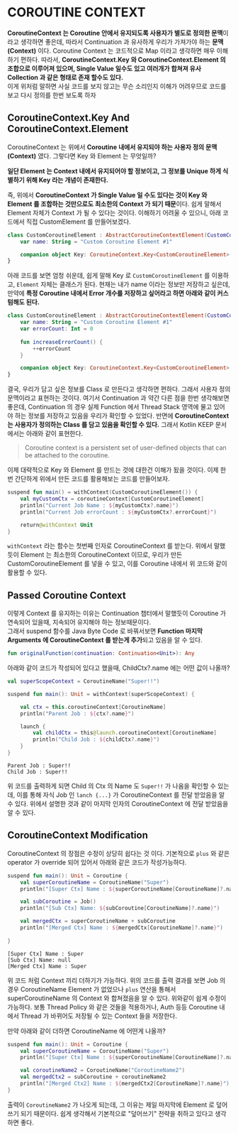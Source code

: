 # COROUTINE CONTEXT

**CoroutineContext 는 Coroutine 안에서 유지되도록 사용자가 별도로 정의한 문맥**이라고 생각하면 좋은데, 따라서 Continuation 과 유사하게 우리가 가져가야 하는 **문맥(Context)** 이다. 
Coroutine Context 는 코드적으로 Map 이라고 생각하면 매우 이해하기 편하다. 따라서, **CoroutineContext.Key 와 CoroutineContext.Element 의 조합으로 이루어져 있으며, 
Single Value 일수도 있고 여러개가 합쳐져 유사 Collection 과 같은 형태로 존재 할수도 있다.**  
이게 위처럼 말하면 사실 코드를 보지 않고는 무슨 소리인지 이해가 어려우므로 코드를 보고 다시 정의를 한번 보도록 하자

## CoroutineContext.Key And CoroutineContext.Element

CoroutineContext 는 위에서 **Coroutine 내에서 유지되야 하는 사용자 정의 문맥(Context)** 였다. 그렇다면 Key 와 Element 는 무엇일까? 

**일단 Element 는 Context 내에서 유지되어야 할 정보이고, 그 정보를 Unique 하게 식별하기 위해 Key 라는 개념이 존재한다.** 

즉, 위에서 **CoroutineContext 가 Single Value 일 수도 있다는 것이 Key 와 Element 를 조합하는 것만으로도 최소한의 Context 가 되기 때문**이다. 
쉽게 말해서 Element 자체가 Context 가 될 수 있다는 것이다. 이해하기 어려울 수 있으니, 아래 코드에서 직접 CustomElement 를 만들어보겠다.

```kotlin
class CustomCoroutineElement : AbstractCoroutineContextElement(CustomCoroutineElement) {
    var name: String = "Custom Coroutine Element #1"

    companion object Key: CoroutineContext.Key<CustomCoroutineElement>
}
```

아래 코드를 보면 엄청 쉬운데, 쉽게 말해 Key 로 `CustomCoroutineElement` 를 이용하고, `Element` 자체는 클래스가 된다. 
현재는 내가 name 이라는 정보만 저장하고 싶은데, 만약에 **특정 Coroutine 내에서 Error 개수를 저장하고 싶어라고 하면 아래와 같이 커스텀해도 된다.**

```kotlin
class CustomCoroutineElement : AbstractCoroutineContextElement(CustomCoroutineElement) {
    var name: String = "Custom Coroutine Element #1"
    var errorCount: Int = 0
    
    fun increaseErrorCount() {
        ++errorCount
    }

    companion object Key: CoroutineContext.Key<CustomCoroutineElement>
}
```

결국, 우리가 담고 싶은 정보를 Class 로 만든다고 생각하면 편하다. 그래서 사용자 정의 문맥이라고 표현하는 것이다. 여기서 Continuation 과 약간 다른 점을 한번 생각해보면 좋은데, Continuation 의 경우 
실제 Function 에서 Thread Stack 영역에 물고 있어야 하는 정보를 저장하고 있음을 우리가 확인할 수 있었다. 반면에 **CoroutineContext 는 사용자가 정의하는 Class 를 담고 있음을 확인할 수 있다.** 
그래서 Kotlin KEEP 문서에서는 아래와 같이 표현한다.

> Coroutine context is a persistent set of user-defined objects that can be attached to the coroutine.

이제 대략적으로 Key 와 Element 를 만드는 것에 대한건 이해가 됬을 것이다. 이제 한번 간단하게 위에서 만든 코드를 활용해보는 코드를 만들어보자.

```kotlin
suspend fun main() = withContext(CustomCoroutineElement()) {
    val myCustomCtx = coroutineContext[CustomCoroutineElement]
    println("Current Job Name : ${myCustomCtx?.name}")
    println("Current Job errorCount : ${myCustomCtx?.errorCount}")

    return@withContext Unit
}
```

`withContext` 라는 함수는 첫번째 인자로 CoroutineContext 를 받는다. 위에서 말했듯이 Element 는 최소한의 CoroutineContext 이므로, 
우리가 만든 CustomCoroutineElement 를 넣을 수 있고, 이를 Coroutine 내에서 위 코드와 같이 활용할 수 있다.

## Passed Coroutine Context

이렇게 Context 를 유지하는 이유는 Continuation 챕터에서 말했듯이 Coroutine 가 연속되어 있을때, 지속되어 유지해야 하는 정보때문이다.  
그래서 suspend 함수를 Java Byte Code 로 바꿔서보면 **Function 마지막 Arguments 에 CoroutineContext 를 받는게 추가**되고 있음을 알 수 있다.  

```kotlin
fun originalFunction(continuation: Continuation<Unit>): Any
```

아래와 같이 코드가 작성되어 있다고 했을때, ChildCtx?.name 에는 어떤 값이 나올까?

```kotlin
val superScopeContext = CoroutineName("Super!!")

suspend fun main(): Unit = withContext(superScopeContext) {

    val ctx = this.coroutineContext[CoroutineName]
    println("Parent Job : ${ctx?.name}")

    launch {
        val childCtx = this@launch.coroutineContext[CoroutineName]
        println("Child Job : ${childCtx?.name}")
    }
}
```

```shell
Parent Job : Super!!
Child Job : Super!!
```

위 코드를 출력하게 되면 Child 의 Ctx 의 Name 도 `Super!!` 가 나옴을 확인할 수 있는데, 이를 통해 자식 Job 인 `lanch {...}` 가 CoroutineContext 를 전달 받았음을 알 수 있다. 
위에서 설명한 것과 같이 마지막 인자의 CoroutineContext 에 전달 받았음을 알 수 있다.

## CoroutineContext Modification

CoroutineContext 의 장점은 수정이 상당히 쉽다는 것 이다. 기본적으로 `plus` 와 같은 operator 가 override 되어 있어서 아래와 같은 코드가 작성가능하다.

```kotlin
suspend fun main(): Unit = Coroutine {
    val superCoroutineName = CoroutineName("Super")
    println("[Super Ctx] Name : ${superCoroutineName[CoroutineName]?.name}")

    val subCoroutine = Job()
    println("[Sub Ctx] Name: ${subCoroutine[CoroutineName]?.name}")

    val mergedCtx = superCoroutineName + subCoroutine
    println("[Merged Ctx] Name : ${mergedCtx[CoroutineName]?.name}")
    
}
```

```shell
[Super Ctx] Name : Super
[Sub Ctx] Name: null
[Merged Ctx] Name : Super
```

위 코드 처럼 Context 끼리 더하기가 가능하다. 위의 코드를 출력 결과를 보면 Job 의 경우 CoroutineName Element 가 없었으나 `plus` 연산을 통해서 
superCoroutineName 의 Context 와 합쳐졌음을 알 수 있다. 위와같이 쉽게 수정이 가능하다. 보통 Thread Policy 와 같은 것들을 적용하거나, Auth 등등 
Coroutine 내에서 Thread 가 바뀌어도 저장될 수 있는 Context 들을 저장한다.

만약 아래와 같이 더하면 CoroutineName 에 어떤게 나올까?

```kotlin
suspend fun main(): Unit = Coroutine {
    val superCoroutineName = CoroutineName("Super")
    println("[Super Ctx] Name : ${superCoroutineName[CoroutineName]?.name}")

    val coroutineName2 = CoroutineName("CoroutineName2")
    val mergedCtx2 = subCoroutine + coroutineName2
    println("[Merged Ctx2] Name : ${mergedCtx2[CoroutineName]?.name}")
}
```

출력이 `CoroutineName2` 가 나오게 되는데, 그 이유는 제일 마지막에 Element 로 덮어쓰기 되기 때문이다. 
쉽게 생각해서 기본적으로 "덮어쓰기" 전략을 취하고 있다고 생각하면 좋다.


